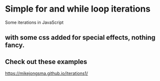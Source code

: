 # Simple for and while loop iterations
Some iterations in JavaScript

## with some css added for special effects, nothing fancy.

## Check out these examples

https://mikejongsma.github.io/iterations1/
